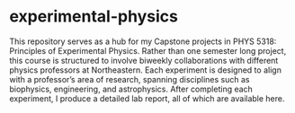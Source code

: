 # experimental-physics
This repository serves as a hub for my Capstone projects in PHYS 5318: Principles of Experimental Physics. Rather than one semester long project, this course is structured to involve biweekly collaborations with different physics professors at Northeastern. Each experiment is designed to align with a professor’s area of research, spanning disciplines such as biophysics, engineering, and astrophysics. After completing each experiment, I produce a detailed lab report, all of which are available here.
